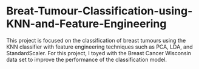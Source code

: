 # Breat-Tumour-Classification-using-KNN-and-Feature-Engineering
This project is focused on the classification of breast tumours using the KNN classifier with feature engineering techniques such as PCA, LDA, and StandardScaler. For this project, I toyed with the Breast Cancer Wisconsin data set to improve the performance of the classification model. 
